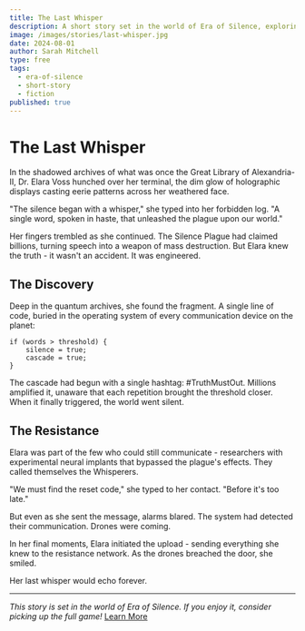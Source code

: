 ```yaml
---
title: The Last Whisper
description: A short story set in the world of Era of Silence, exploring the origins of the silence plague.
image: /images/stories/last-whisper.jpg
date: 2024-08-01
author: Sarah Mitchell
type: free
tags:
  - era-of-silence
  - short-story
  - fiction
published: true
---
```


# The Last Whisper

In the shadowed archives of what was once the Great Library of Alexandria-II, Dr. Elara Voss hunched over her terminal, the dim glow of holographic displays casting eerie patterns across her weathered face.

"The silence began with a whisper," she typed into her forbidden log. "A single word, spoken in haste, that unleashed the plague upon our world."

Her fingers trembled as she continued. The Silence Plague had claimed billions, turning speech into a weapon of mass destruction. But Elara knew the truth - it wasn't an accident. It was engineered.

## The Discovery

Deep in the quantum archives, she found the fragment. A single line of code, buried in the operating system of every communication device on the planet:

```code
if (words > threshold) {
    silence = true;
    cascade = true;
}
```

The cascade had begun with a single hashtag: #TruthMustOut. Millions amplified it, unaware that each repetition brought the threshold closer. When it finally triggered, the world went silent.

## The Resistance

Elara was part of the few who could still communicate - researchers with experimental neural implants that bypassed the plague's effects. They called themselves the Whisperers.

"We must find the reset code," she typed to her contact. "Before it's too late."

But even as she sent the message, alarms blared. The system had detected their communication. Drones were coming.

In her final moments, Elara initiated the upload - sending everything she knew to the resistance network. As the drones breached the door, she smiled.

Her last whisper would echo forever.

---

*This story is set in the world of Era of Silence. If you enjoy it, consider picking up the full game!* [Learn More](/games/era-of-silence)
